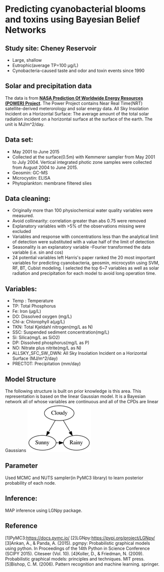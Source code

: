 # Predicting cyanobacterial blooms and toxins using Bayesian Belief Networks
## Study site: Cheney Reservoir
- Large, shallow
- Eutrophic(average TP=100 µg/L)
- Cynobacteria-caused taste and odor and toxin events since 1990
## Solar and precipitation data
The data is from [**NASA Prediction Of Worldwide Energy Resources (POWER) Project**](https://power.larc.nasa.gov/). The Power Project contains Near Real Time(NRT) satellite-derived meterorology and solar energy data. 
All Sky Insolation Incident on a Horizontal Surface: The average amount of the total solar radiation incident on a horizontal surface at the surface of the earth. The unit is MJ/m^2/day.
## Data set:
- May 2001 to June 2015
- Collected at the surface(0.5m) with Kemmerer sampler from May 2001 to July 2004. Vertical integrated photic zone samples were collected from August 2004 to June 2015.
- Geosmin: GC-MS
- Microcystin: ELISA
- Phytoplankton: membrane filtered slies
## Data cleaning:
- Originally more than 100 physiochemical water quality variables were measured.
- Avoid collinearity: correlation greater than abs 0.75 were removed
- Explanatory variables with >5% of the observations missing were excluded
- Variables and response with concentrations less than the analytical limit of detection were substituted with a value half of the limit of detection
- Seasonality is an explanatory variable –Fourier transformed the data variable (i.e. sin and cos)
- 24 potential variables left
Harris's paper ranked the 20 most important variables for predicting cyanobacteria, geosmin, microcystin using SVM, RF, BT, Cubist modeling. I selected the top 6~7 variables as well as solar radiation and precipitation for each model to avoid long operation time.
## Variables:
- Temp : Temperature
- TP: Total Phosphorus
- Fe: Iron (µg/L)
- DO: Dissolved oxygen (mg/L)
- Chl-a: Chlorophyll a(µg/L)
- TKN: Total Kjeldahl nitrogen(mg/L as N)
- SSC: Suspended sediment concentration(mg/L)
- Si: Silica(mg/L as SiO2)
- DP: Dissolved phosphorus(mg/L as P)
- NO: Nitrate plus nitrite(mg/L as N)
- ALLSKY_SFC_SW_DWN: All Sky Insolation Incident on a Horizontal Surface (MJ/m^2/day)
- PRECTOT: Precipitation (mm/day)
## Model Structure
The following structure is built on prior knowledge is this area.
This representation is based on the linear Gaussian model. It is a Bayesian network all of whose variables are continuous and all of the CPDs are linear Gaussians 
![image](my_graph.png)
## Parameter
Used MCMC and NUTS sampler(in PyMC3 library) to learn posterior probability of each node.
## Inference:
MAP inference using LGNpy package.
## Reference
[1]PyMC3:https://docs.pymc.io/
[2]LGNpy:https://pypi.org/project/LGNpy/
[3]Ankan, A., & Panda, A. (2015). pgmpy: Probabilistic graphical models using python. In Proceedings of the 14th Python in Science Conference (SCIPY 2015). Citeseer (Vol. 10).
[4]Koller, D., & Friedman, N. (2009). Probabilistic graphical models: principles and techniques. MIT press.
[5]Bishop, C. M. (2006). Pattern recognition and machine learning. springer.
